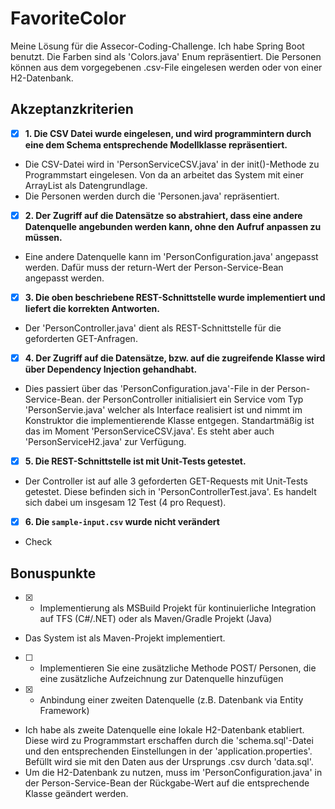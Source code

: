 # FavoriteColor
Meine Lösung für die Assecor-Coding-Challenge. Ich habe Spring Boot benutzt. Die Farben sind als 'Colors.java' Enum repräsentiert. Die Personen können aus dem vorgegebenen .csv-File eingelesen werden oder von einer H2-Datenbank.


## Akzeptanzkriterien

- [x] **1. Die CSV Datei wurde eingelesen, und wird programmintern durch eine dem Schema entsprechende Modellklasse repräsentiert.** 
- Die CSV-Datei wird in 'PersonServiceCSV.java' in der init()-Methode zu Programmstart eingelesen. Von da an arbeitet das System mit einer ArrayList als Datengrundlage.
- Die Personen werden durch die 'Personen.java' repräsentiert.

- [x] **2. Der Zugriff auf die Datensätze so abstrahiert, dass eine andere Datenquelle angebunden werden kann, ohne den Aufruf anpassen zu müssen.**
- Eine andere Datenquelle kann im 'PersonConfiguration.java' angepasst werden. Dafür muss der return-Wert der Person-Service-Bean angepasst werden.

- [x] **3. Die oben beschriebene REST-Schnittstelle wurde implementiert und liefert die korrekten Antworten.** 
- Der 'PersonController.java' dient als REST-Schnittstelle für die geforderten GET-Anfragen.

- [x] **4. Der Zugriff auf die Datensätze, bzw. auf die zugreifende Klasse wird über Dependency Injection gehandhabt.**
- Dies passiert über das 'PersonConfiguration.java'-File in der Person-Service-Bean. der PersonController initialisiert ein Service vom Typ 'PersonServie.java' welcher als Interface realisiert ist und nimmt im Konstruktor die implementierende Klasse entgegen. Standartmäßig ist das im Moment 'PersonServiceCSV.java'. Es steht aber auch 'PersonServiceH2.java' zur Verfügung.

- [x] **5.  Die REST-Schnittstelle ist mit Unit-Tests getestet.**
- Der Controller ist auf alle 3 geforderten GET-Requests mit Unit-Tests getestet. Diese befinden sich in 'PersonControllerTest.java'. Es handelt sich dabei um insgesam 12 Test (4 pro Request).

- [x] **6.  Die `sample-input.csv` wurde nicht verändert**
- Check

## Bonuspunkte
- [x] * Implementierung als MSBuild Projekt für kontinuierliche Integration auf TFS (C#/.NET) oder als Maven/Gradle Projekt (Java)
- Das System ist als Maven-Projekt implementiert.

- [ ] * Implementieren Sie eine zusätzliche Methode POST/ Personen, die eine zusätzliche Aufzeichnung zur Datenquelle hinzufügen


- [x] * Anbindung einer zweiten Datenquelle (z.B. Datenbank via Entity Framework)
- Ich habe als zweite Datenquelle eine lokale H2-Datenbank etabliert. Diese wird zu Programmstart erschaffen durch die 'schema.sql'-Datei und den entsprechenden Einstellungen in der 'application.properties'. Befüllt wird sie mit den Daten aus der Ursprungs .csv durch 'data.sql'.
- Um die H2-Datenbank zu nutzen, muss im 'PersonConfiguration.java' in der Person-Service-Bean der Rückgabe-Wert auf die entsprechende Klasse geändert werden.
